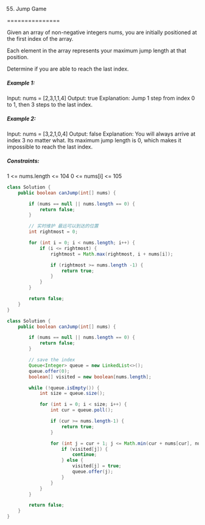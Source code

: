 55. Jump Game

===============

Given an array of non-negative integers nums, you are initially positioned at the first index of the array.

Each element in the array represents your maximum jump length at that position.

Determine if you are able to reach the last index.

##### Example 1:

Input: nums = [2,3,1,1,4]
Output: true
Explanation: Jump 1 step from index 0 to 1, then 3 steps to the last index.

##### Example 2:

Input: nums = [3,2,1,0,4]
Output: false
Explanation: You will always arrive at index 3 no matter what. Its maximum jump length is 0, which makes it impossible to reach the last index.

##### Constraints:

1 <= nums.length <= 104
0 <= nums[i] <= 105

```java
class Solution {
    public boolean canJump(int[] nums) {

        if (nums == null || nums.length == 0) {
            return false;
        }

        // 实时维护 最远可以到达的位置
        int rightmost = 0;

        for (int i = 0; i < nums.length; i++) {
            if (i <= rightmost) {
                rightmost = Math.max(rightmost, i + nums[i]);

                if (rightmost >= nums.length -1) {
                    return true;
                }
            }
        }

        return false;
    }
}
```

```java
class Solution {
    public boolean canJump(int[] nums) {

        if (nums == null || nums.length == 0) {
            return false;
        }

        // save the index
        Queue<Integer> queue = new LinkedList<>();
        queue.offer(0);
        boolean[] visited = new boolean[nums.length];

        while (!queue.isEmpty()) {
            int size = queue.size();

            for (int i = 0; i < size; i++) {
                int cur = queue.poll();

                if (cur >= nums.length-1) {
                    return true;
                }

                for (int j = cur + 1; j <= Math.min(cur + nums[cur], nums.length - 1); j++) {
                    if (visited[j]) {
                        continue;
                    } else {
                        visited[j] = true;
                        queue.offer(j);
                    }
                }
            }
        }

        return false;
    }
}
```

